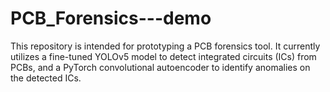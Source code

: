 # PCB_Forensics---demo
This repository is intended for prototyping a PCB forensics tool. It currently utilizes a fine-tuned YOLOv5 model to detect integrated circuits (ICs) from PCBs, and a PyTorch convolutional autoencoder to identify anomalies on the detected ICs.
